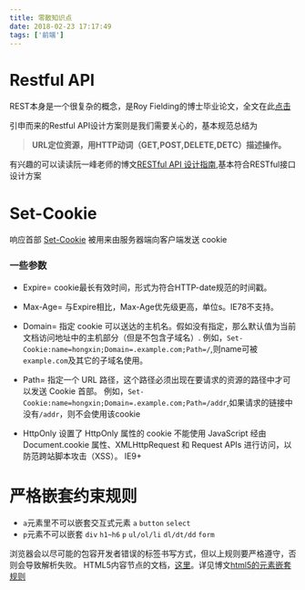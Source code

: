 ```yaml
---
title: 零散知识点
date: 2018-02-23 17:17:49
tags: ['前端']
---
```


# Restful API
REST本身是一个很复杂的概念，是Roy Fielding的博士毕业论文，全文在此[点击](http://www.ics.uci.edu/~fielding/pubs/dissertation/top.htm)

引申而来的Restful API设计方案则是我们需要关心的，基本规范总结为
> **URL定位资源，用HTTP动词（GET,POST,DELETE,DETC）描述操作。**

有兴趣的可以读读阮一峰老师的博文[RESTful API 设计指南](http://www.ruanyifeng.com/blog/2014/05/restful_api.html),基本符合RESTful接口设计方案


# Set-Cookie

响应首部 [Set-Cookie](https://developer.mozilla.org/zh-CN/docs/Web/HTTP/Headers/Set-Cookie) 被用来由服务器端向客户端发送 cookie

### 一些参数

* Expire=<date>
cookie最长有效时间，形式为符合HTTP-date规范的时间戳。

* Max-Age=<non-zero-digit>
与Expire相比，Max-Age优先级更高，单位s。IE78不支持。

* Domain=<domain-value>
指定 cookie 可以送达的主机名。假如没有指定，那么默认值为当前文档访问地址中的主机部分（但是不包含子域名）.
例如，`Set-Cookie:name=hongxin;Domain=.example.com;Path=/`,则name可被`example.com`及其它的子域名使用。

* Path=<path-value>
指定一个 URL 路径，这个路径必须出现在要请求的资源的路径中才可以发送 Cookie 首部。
例如，`Set-Cookie:name=hongxin;Domain=.example.com;Path=/addr`,如果请求的链接中没有`/addr`，则不会使用该cookie

* HttpOnly
设置了 HttpOnly 属性的 cookie 不能使用 JavaScript 经由  Document.cookie 属性、XMLHttpRequest 和  Request APIs 进行访问，以防范跨站脚本攻击（XSS）。 IE9+



# 严格嵌套约束规则

* `a`元素里不可以嵌套交互式元素 `a` `button`  `select`
* `p`元素不可以嵌套 `div`  `h1~h6` `p` `ul/ol/li` `dl/dt/dd` `form`

浏览器会以尽可能的包容开发者错误的标签书写方式，但以上规则要严格遵守，否则会导致解析失败。
HTML5内容节点的文档，[这里](https://www.w3.org/TR/html5/dom.html#kinds-of-content)。详见博文[html5的元素嵌套规则](http://www.5icool.org/a/201308/a2081.html)